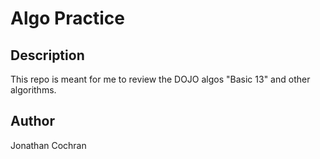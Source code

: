 # Algo Practice
## Description
This repo is meant for me to review the DOJO algos "Basic 13" and other algorithms.  
## Author 
Jonathan Cochran
